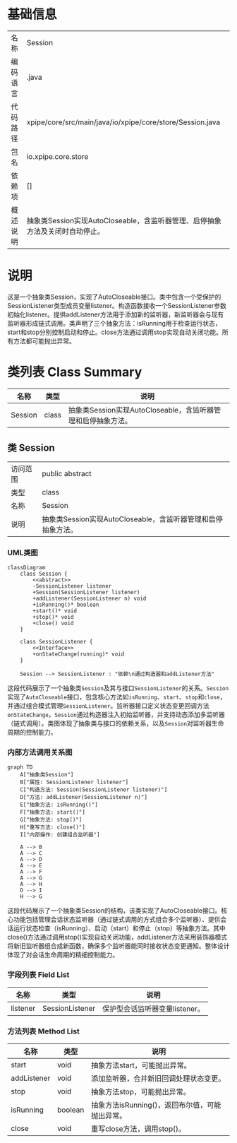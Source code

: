 # 基础信息

|      |      |
|------|------|
| 名称 | Session |
| 编码语言 | .java |
| 代码路径 | xpipe/core/src/main/java/io/xpipe/core/store/Session.java |
| 包名 | io.xpipe.core.store |
| 依赖项 | [] |
| 概述说明 | 抽象类Session实现AutoCloseable，含监听器管理、启停抽象方法及关闭时自动停止。 |

# 说明

这是一个抽象类Session，实现了AutoCloseable接口。类中包含一个受保护的SessionListener类型成员变量listener。构造函数接收一个SessionListener参数初始化listener。提供addListener方法用于添加新的监听器，新监听器会与现有监听器形成链式调用。类声明了三个抽象方法：isRunning用于检查运行状态，start和stop分别控制启动和停止。close方法通过调用stop实现自动关闭功能。所有方法都可能抛出异常。

# 类列表 Class Summary

| 名称   | 类型  | 说明 |
|-------|------|-------------|
| Session | class | 抽象类Session实现AutoCloseable，含监听器管理和启停抽象方法。 |



## 类 Session

|      |      |
|------|------|
| 访问范围 | public abstract |
| 类型 | class |
| 名称 | Session |
| 说明 | 抽象类Session实现AutoCloseable，含监听器管理和启停抽象方法。 |


### UML类图

```mermaid
classDiagram
    class Session {
        <<abstract>>
        -SessionListener listener
        +Session(SessionListener listener)
        +addListener(SessionListener n) void
        +isRunning()* boolean
        +start()* void
        +stop()* void
        +close() void
    }

    class SessionListener {
        <<Interface>>
        +onStateChange(running)* void
    }

    Session --> SessionListener : "依赖\n通过构造器和addListener方法"
```

这段代码展示了一个抽象类`Session`及其与接口`SessionListener`的关系。`Session`实现了`AutoCloseable`接口，包含核心方法如`isRunning`、`start`、`stop`和`close`，并通过组合模式管理`SessionListener`。监听器接口定义状态变更回调方法`onStateChange`，`Session`通过构造器注入初始监听器，并支持动态添加多监听器（链式调用）。类图体现了抽象类与接口的依赖关系，以及`Session`对监听器生命周期的控制能力。


### 内部方法调用关系图

```mermaid
graph TD
    A["抽象类Session"]
    B["属性: SessionListener listener"]
    C["构造方法: Session(SessionListener listener)"]
    D["方法: addListener(SessionListener n)"]
    E["抽象方法: isRunning()"]
    F["抽象方法: start()"]
    G["抽象方法: stop()"]
    H["重写方法: close()"]
    I["内部操作: 创建组合监听器"]

    A --> B
    A --> C
    A --> D
    A --> E
    A --> F
    A --> G
    A --> H
    D --> I
    H --> G
```

这段代码展示了一个抽象类Session的结构，该类实现了AutoCloseable接口。核心功能包括管理会话状态监听器（通过链式调用的方式组合多个监听器）、提供会话运行状态检查（isRunning）、启动（start）和停止（stop）等抽象方法。其中close()方法通过调用stop()实现自动关闭功能，addListener方法采用装饰器模式将新旧监听器组合成新函数，确保多个监听器能同时接收状态变更通知。整体设计体现了对会话生命周期的精细控制能力。

### 字段列表 Field List

| 名称  | 类型  | 说明 |
|-------|-------|------|
| listener | SessionListener | 保护型会话监听器变量listener。 |

### 方法列表 Method List

| 名称  | 类型  | 说明 |
|-------|-------|------|
| start | void | 抽象方法start，可能抛出异常。 |
| addListener | void | 添加监听器，合并新旧回调处理状态变更。 |
| stop | void | 抽象方法stop，可能抛出异常。 |
| isRunning | boolean | 抽象方法isRunning()，返回布尔值，可能抛出异常。 |
| close | void | 重写close方法，调用stop()。 |




